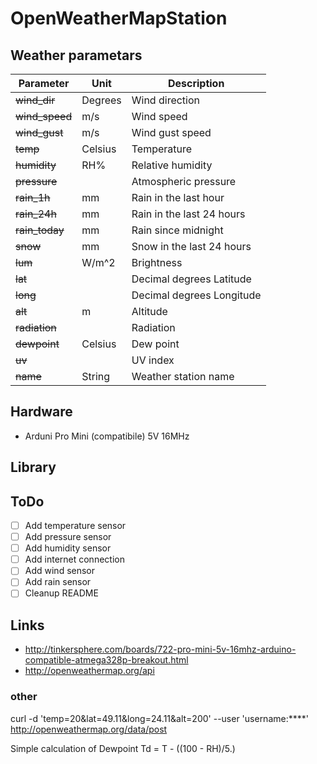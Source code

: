 # OpenWeatherMapStation

## Weather parametars

| Parameter | Unit | Description |
| --------- | ---- | ----------- |
| ~~wind_dir~~ | Degrees| Wind direction |
| ~~wind_speed~~ | m/s | Wind speed |
| ~~wind_gust~~ | m/s | Wind gust speed |
| ~~temp~~ | Celsius | Temperature |
| ~~humidity~~ | RH% | Relative humidity |
| ~~pressure~~ |  | Atmospheric pressure |
| ~~rain_1h~~ | mm | Rain in the last hour
| ~~rain_24h~~ | mm | Rain in the last 24 hours |
| ~~rain_today~~ | mm | Rain since midnight |
| ~~snow~~ | mm | Snow in the last 24 hours |
| ~~lum~~ | W/m^2 | Brightness |
| ~~lat~~ |  | Decimal degrees	Latitude |
| ~~long~~ |  | Decimal degrees	Longitude|
| ~~alt~~ | m | Altitude |
| ~~radiation~~ |  | Radiation |
| ~~dewpoint~~ | Celsius | Dew point |
| ~~uv~~ |  | UV index|
| ~~name~~ | String | Weather station name |

## Hardware
* Arduni Pro Mini (compatibile) 5V 16MHz

## Library

## ToDo
- [ ] Add temperature sensor
- [ ] Add pressure sensor
- [ ] Add humidity sensor
- [ ] Add internet connection
- [ ] Add wind sensor
- [ ] Add rain sensor
- [ ] Cleanup README

## Links
* http://tinkersphere.com/boards/722-pro-mini-5v-16mhz-arduino-compatible-atmega328p-breakout.html
* http://openweathermap.org/api

### other
curl -d 'temp=20&lat=49.11&long=24.11&alt=200' --user 'username:****' http://openweathermap.org/data/post

Simple calculation of Dewpoint Td = T - ((100 - RH)/5.)
